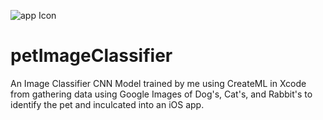 ![app Icon](https://github.com/user-attachments/assets/b609de75-110a-4817-9457-05a8eb9f926e)

# petImageClassifier
An Image Classifier CNN Model trained by me using CreateML in Xcode from gathering data using Google Images of Dog's, Cat's, and Rabbit's to identify the pet and inculcated into an iOS app.
